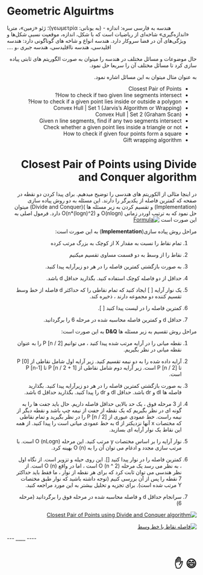 <h1> 
Geometric Alguirtms 
</h1>
<body>
<p1 dir ="rtl" align="right", style='text-align':justify>
هندسه به فارسی سره: اندازه - (به یونانی: γεωμετρία)؛ ژئو «زمین»، متریا «اندازه‌گیری» شاخه‌ای از ریاضیات است که با شکل، اندازه، موقعیت نسبی شکل‌ها و ویژگی‌های آن در فضا سروکار دارد.
هندسه انواع و شاخه های گوناگونی دارد:
هندسه اقلیدسی، هندسه نااقلیدسی، هندسه جبری ،و ....

حال موضوعات و مسائل مختلف در هندسه را میتوان به صورت الگوریتم های ثابتی پیاده سازی کرد تا مسائل مختلف آن را سریعا حل نمود.

به عنوان مثال میتوان به این مسائل اشاره نمود.
</p dir ="#rtl" align="right",style='text-align':justify>
<p2>

* Closest Pair of Points
* How to check if two given line segments intersect?
* How to check if a given point lies inside or outside a polygon?
* Convex Hull | Set 1 (Jarvis’s Algorithm or Wrapping)
* Convex Hull | Set 2 (Graham Scan)
* Given n line segments, find if any two segments intersect
* Check whether a given point lies inside a triangle or not
* How to check if given four points form a square
* Gift wrapping algorithm
</p2>
<h1> 
Closest Pair of Points using Divide and Conquer algorithm </h1>
<p3 dir ="#rtl" align="right",style='text-align':justify>


در اینچا مثالی از الکوریتم های هندسی را توضیح میدهیم.
برای پیدا کردن  دو نقطه در صفحه که کمترین فاصله از یکدیرگر را دارند. این مسئله به دو روش پیاده سازی (Implementation) و تقسیم کردن به زیر مسئله ها )(Divide and Conquer) میتوان حل نمود که به ترتیب اوردر زمانی O(nlogn) و O(n*(logn)^2) دارد.
فرمول اصلی به این صورت است 
[![Formula]()](https://www.geeksforgeeks.org/wp-content/ql-cache/quicklatex.com-7beb1b6fc66cf17e39144e26a5d5e882_l3.svg)

مراحل روش پیاده سازی(**Implementation**) به این صورت است:

1) تمام نقاط را نسبت به مقدار X از کوچک به بزرگ مرتب کرده

2) نقاط را از وسط به دو قسمت مساوی تقسیم میکنیم

3) به صورت بازگشتی کمترین فاصله را در هر دو زیرآرایه پیدا کنید.

4)  حداقل از دو فاصله کوچک استفاده کنید. بگذارید حداقل d باشد.

5) یک نوار آرایه [ ] ایجاد کنید که تمام نقاطی را که حداکثر d فاصله از خط وسط تقسیم کننده دو مجموعه دارند ، ذخیره کند.

6)  کمترین فاصله را در لیست پیدا کنید \[ ].


7) حداقل d و کمترین فاصله محاسبه شده در مرحله 6 را برگردانید. 


مراحل روش تقسیم به زیر مسئله ها **D&Q** به این صورت است:

1) نقطه میانی را در آرایه مرتب شده پیدا کنید ، می توانیم P [n / 2] را به عنوان نقطه میانی در نظر بگیریم.
2) آرایه داده شده را به دو نیمه تقسیم کنید. زیر آرایه اول شامل نقاطی از P [0] تا P [n / 2] است. زیر آرایه دوم شامل نقاطی از P [n / 2 + 1] تا P [n-1] است.
3) به صورت بازگشتی کمترین فاصله را در هر دو زیرآرایه پیدا کنید. بگذارید فاصله ها dl و dr باشد. حداقل dl و dr را پیدا کنید. بگذارید حداقل d باشد.


4) از 3 مرحله فوق ، یک حد بالایی حداقل فاصله داریم. حال باید جفت ها را به گونه ای در نظر بگیریم که یک نقطه از جفت از نیمه چپ باشد و نقطه دیگر از نیمه راست. خط عمودی عبوری از P [n / 2] را در نظر بگیرید و تمام نقاطی که مختصات x آنها نزدیکتر از d به خط عمودی میانی است را پیدا کنید. از همه این نقاط یک نوار آرایه ای بسازید.

5) نوار آرایه را بر اساس مختصات y مرتب کنید. این مرحله O (nLogn) است. با مرتب سازی مجدد و ادغام می توان آن را به O (n) بهینه کرد.
6) کمترین فاصله را در نوار پیدا کنید []. این روی حیله و تزویر است. از نگاه اول ، به نظر می رسد یک مرحله O (n ^ 2) است ، اما در واقع O (n) است. از نظر هندسی می توان ثابت کرد که برای هر نقطه از نوار ، ما فقط باید حداکثر 7 نقطه را پس از آن بررسی کنیم (توجه داشته باشید که نوار طبق مختصات Y مرتب شده است). برای تجزیه و تحلیل بیشتر به این مورد مراجعه کنید.
7) سرانجام حداقل d و فاصله محاسبه شده در مرحله فوق را برگردانید (مرحله 6)


[![Closest Pair of Points using Divide and Conquer algorithm](/assets/images/shiprock.jpg "Shiprock, New Mexico by Beau Rogers")](https://media.geeksforgeeks.org/wp-content/uploads/mindis.png)


[![فاصله نقاط با خط وسط]()](https://media.geeksforgeeks.org/wp-content/uploads/closepair.png)

</p3>

</body>
----
____
---

# :smile: :hand: